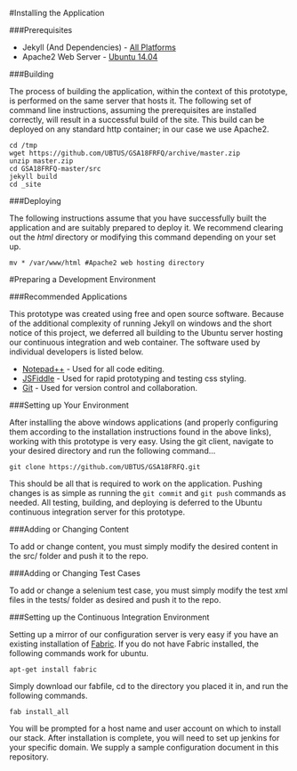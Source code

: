 #Installing the Application

###Prerequisites

+ Jekyll (And Dependencies) - [All Platforms](http://jekyllrb.com/docs/installation/)
+ Apache2 Web Server - [Ubuntu 14.04](https://help.ubuntu.com/lts/serverguide/httpd.html)

###Building

The process of building the application, within the context of this prototype, is performed on the same server that hosts it. The following set of command line instructions, assuming the prerequisites are installed correctly, will result in a successful build of the site. This build can be deployed on any standard http container; in our case we use Apache2.

	cd /tmp
	wget https://github.com/UBTUS/GSA18FRFQ/archive/master.zip
	unzip master.zip
	cd GSA18FRFQ-master/src
	jekyll build
	cd _site
	
###Deploying

The following instructions assume that you have successfully built the application and are suitably prepared to deploy it. We recommend clearing out the *html* directory or modifying this command depending on your set up.

	mv * /var/www/html #Apache2 web hosting directory
	
#Preparing a Development Environment

###Recommended Applications

This prototype was created using free and open source software. Because of the additional complexity of running Jekyll on windows and the short notice of this project, we deferred all building to the Ubuntu server hosting our continuous integration and web container. The software used by individual developers is listed below.

+ [Notepad++](https://notepad-plus-plus.org/) - Used for all code editing.
+ [JSFiddle](https://jsfiddle.net/) - Used for rapid prototyping and testing css styling.
+ [Git](https://git-scm.com/) - Used for version control and collaboration.

###Setting up Your Environment

After installing the above windows applications (and properly configuring them according to the installation instructions found in the above links), working with this prototype is very easy. Using the git client, navigate to your desired directory and run the following command...

	git clone https://github.com/UBTUS/GSA18FRFQ.git
	
This should be all that is required to work on the application. Pushing changes is as simple as running the `git commit` and `git push` commands as needed. All testing, building, and deploying is deferred to the Ubuntu continuous integration server for this prototype.

###Adding or Changing Content

To add or change content, you must simply modify the desired content in the src/ folder and push it to the repo.

###Adding or Changing Test Cases

To add or change a selenium test case, you must simply modify the test xml files in the tests/ folder as desired and push it to the repo.

###Setting up the Continuous Integration Environment

Setting up a mirror of our configuration server is very easy if you have an existing installation of [Fabric](http://www.fabfile.org/). If you do not have Fabric installed, the following commands work for ubuntu.

	apt-get install fabric

Simply download our fabfile, cd to the directory you placed it in, and run the following commands.

	fab install_all
	
You will be prompted for a host name and user account on which to install our stack. After installation is complete, you will need to set up jenkins for your specific domain. We supply a sample configuration document in this repository.
